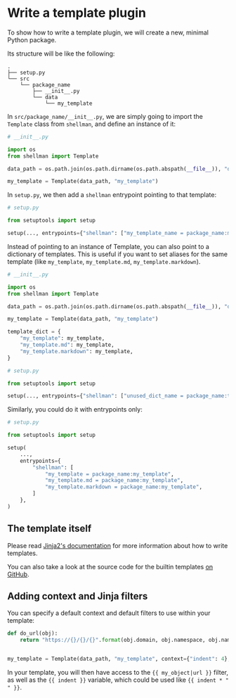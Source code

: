 # Write a template plugin

To show how to write a template plugin,
we will create a new, minimal Python package.

Its structure will be like the following:

```
.
├── setup.py
└── src
    └── package_name
        ├── __init__.py
        └── data
            └── my_template
```

In `src/package_name/__init__.py`,
we are simply going to import the `Template` class
from `shellman`, and define an instance of it:

```python
# __init__.py

import os
from shellman import Template

data_path = os.path.join(os.path.dirname(os.path.abspath(__file__)), "data")

my_template = Template(data_path, "my_template")
```

In `setup.py`, we then add a `shellman` entrypoint pointing to that template:

```python
# setup.py

from setuptools import setup

setup(..., entrypoints={"shellman": ["my_template_name = package_name:my_template"]})
```

Instead of pointing to an instance of Template, you can also point to
a dictionary of templates. This is useful if you want to set aliases for
the same template (like `my_template`, `my_template.md`, `my_template.markdown`).

```python
# __init__.py

import os
from shellman import Template

data_path = os.path.join(os.path.dirname(os.path.abspath(__file__)), "data")

my_template = Template(data_path, "my_template")

template_dict = {
    "my_template": my_template,
    "my_template.md": my_template,
    "my_template.markdown": my_template,
}
```

```python
# setup.py

from setuptools import setup

setup(..., entrypoints={"shellman": ["unused_dict_name = package_name:template_dict"]})
```

Similarly, you could do it with entrypoints only:

```python
# setup.py

from setuptools import setup

setup(
    ...,
    entrypoints={
        "shellman": [
            "my_template = package_name:my_template",
            "my_template.md = package_name:my_template",
            "my_template.markdown = package_name:my_template",
        ]
    },
)
```

## The template itself

Please read [Jinja2's documentation](http://jinja.pocoo.org/docs/2.10/)
for more information about how to write templates.

You can also take a look at the source code for the builtin templates [on GitHub][github].

[github]: https://github.com/pawamoy/shellman/tree/master/src/shellman/templates/data

## Adding context and Jinja filters

You can specify a default context and default filters
to use within your template:

```python
def do_url(obj):
    return "https://{}/{}/{}".format(obj.domain, obj.namespace, obj.name)


my_template = Template(data_path, "my_template", context={"indent": 4}, filters={"url": do_url})
```

In your template, you will then have access to the `{{ my_object|url }}` filter,
as well as the `{{ indent }}` variable, which could be used like
`{{ indent * " " }}`.
